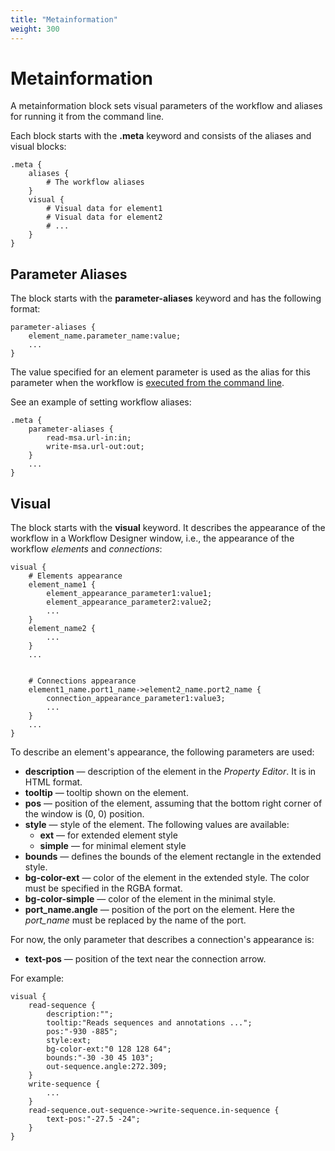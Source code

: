 ```yaml
---
title: "Metainformation"
weight: 300
---
```


# Metainformation

A metainformation block sets visual parameters of the workflow and aliases for running it from the command line.

Each block starts with the **.meta** keyword and consists of the aliases and visual blocks:

```
.meta {
    aliases {
        # The workflow aliases
    }
    visual {
        # Visual data for element1
        # Visual data for element2
        # ...
    }
}
```

## Parameter Aliases

The block starts with the **parameter-aliases** keyword and has the following format:

```
parameter-aliases {
    element_name.parameter_name:value;
    ...
}
```

The value specified for an element parameter is used as the alias for this parameter when the workflow is [executed from the command line](../../running-workflow-from-the-command-line).

See an example of setting workflow aliases:

```
.meta {
    parameter-aliases {
        read-msa.url-in:in;
        write-msa.url-out:out;
    }
    ...
}
```

## Visual

The block starts with the **visual** keyword. It describes the appearance of the workflow in a Workflow Designer window, i.e., the appearance of the workflow _elements_ and _connections_:

```
visual {
    # Elements appearance
    element_name1 {
        element_appearance_parameter1:value1;
        element_appearance_parameter2:value2;
        ...
    }
    element_name2 {
        ...
    }
    ...


    # Connections appearance
    element1_name.port1_name->element2_name.port2_name {
        connection_appearance_parameter1:value3;
        ...
    }
    ...
}
```

To describe an element's appearance, the following parameters are used:

- **description** — description of the element in the _Property Editor_. It is in HTML format.
- **tooltip** — tooltip shown on the element.
- **pos** — position of the element, assuming that the bottom right corner of the window is (0, 0) position.
- **style** — style of the element. The following values are available:
  - **ext** — for extended element style
  - **simple** — for minimal element style
- **bounds** — defines the bounds of the element rectangle in the extended style.
- **bg-color-ext** — color of the element in the extended style. The color must be specified in the RGBA format.
- **bg-color-simple** — color of the element in the minimal style.
- **port_name.angle** — position of the port on the element. Here the _port_name_ must be replaced by the name of the port.

For now, the only parameter that describes a connection's appearance is:

- **text-pos** — position of the text near the connection arrow.

For example:

```
visual {
    read-sequence {
        description:"";
        tooltip:"Reads sequences and annotations ...";
        pos:"-930 -885";
        style:ext;
        bg-color-ext:"0 128 128 64";
        bounds:"-30 -30 45 103";
        out-sequence.angle:272.309;
    }
    write-sequence {
        ...
    }
    read-sequence.out-sequence->write-sequence.in-sequence {
        text-pos:"-27.5 -24";
    }
}